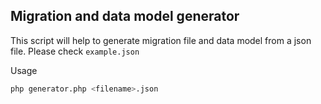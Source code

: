 ## Migration and data model generator

This script will help to generate migration file and data model
from a json file. Please check `example.json`

Usage 
```bash
php generator.php <filename>.json
```